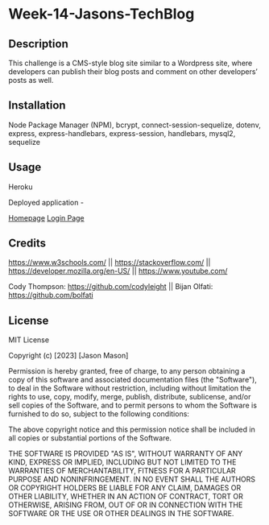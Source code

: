 # Week-14-Jasons-TechBlog

## Description

This challenge is a CMS-style blog site similar to a Wordpress site, where developers can publish their blog posts and comment on other developers’ posts as well.

## Installation

Node Package Manager (NPM), bcrypt, connect-session-sequelize, dotenv, express, express-handlebars, express-session, handlebars, mysql2, sequelize

## Usage

Heroku

Deployed application - 

[Homepage](https://i.gyazo.com/8dd6d0fa3888538fe4518da42db80b30.png)
[Login Page](https://i.gyazo.com/d27efdb77017872d172b6f7a09b0e329.png) 

## Credits

https://www.w3schools.com/ || 
https://stackoverflow.com/ || 
https://developer.mozilla.org/en-US/ || 
https://www.youtube.com/

Cody Thompson: https://github.com/codyleight ||
Bijan Olfati: https://github.com/bolfati

## License
MIT License

Copyright (c) [2023] [Jason Mason]

Permission is hereby granted, free of charge, to any person obtaining a copy of this software and associated documentation files (the "Software"), to deal in the Software without restriction, including without limitation the rights to use, copy, modify, merge, publish, distribute, sublicense, and/or sell copies of the Software, and to permit persons to whom the Software is furnished to do so, subject to the following conditions:

The above copyright notice and this permission notice shall be included in all copies or substantial portions of the Software.

THE SOFTWARE IS PROVIDED "AS IS", WITHOUT WARRANTY OF ANY KIND, EXPRESS OR IMPLIED, INCLUDING BUT NOT LIMITED TO THE WARRANTIES OF MERCHANTABILITY, FITNESS FOR A PARTICULAR PURPOSE AND NONINFRINGEMENT. IN NO EVENT SHALL THE AUTHORS OR COPYRIGHT HOLDERS BE LIABLE FOR ANY CLAIM, DAMAGES OR OTHER LIABILITY, WHETHER IN AN ACTION OF CONTRACT, TORT OR OTHERWISE, ARISING FROM, OUT OF OR IN CONNECTION WITH THE SOFTWARE OR THE USE OR OTHER DEALINGS IN THE SOFTWARE.

